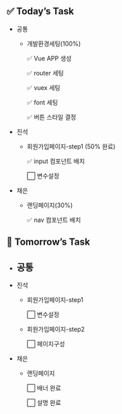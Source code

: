 ## ✅ Today’s Task

- 공통

  - 개발환경세팅(100%)

    ✅ Vue APP 생성

    ✅ router 세팅

    ✅ vuex 세팅

    ✅ font 세팅

    ✅ 버튼 스타일 결정

- 진석

  - 회원가입페이지-step1 (50% 완료)

    ✅ input 컴포넌트 배치

    ⬜ 변수설정

- 채은

  - 랜딩페이지(30%)

    ✅ nav 컴포넌트 배치

## 🍅 Tomorrow’s Task

- ## 공통

- 진석

  - 회원가입페이지-step1

    ⬜ 변수설정

  - 회원가입페이지-step2

    ⬜ 페이지구성

- 채은

  - 랜딩페이지

    ⬜ 배너 완료

    ⬜ 설명 완료
